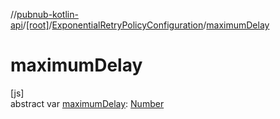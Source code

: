 //[pubnub-kotlin-api](../../../index.md)/[[root]](../index.md)/[ExponentialRetryPolicyConfiguration](index.md)/[maximumDelay](maximum-delay.md)

# maximumDelay

[js]\
abstract var [maximumDelay](maximum-delay.md): [Number](https://kotlinlang.org/api/latest/jvm/stdlib/kotlin/-number/index.html)
